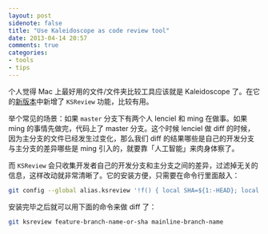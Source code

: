 ```yaml
---
layout: post
sidenote: false
title: "Use Kaleidoscope as code review tool"
date: 2013-04-14 20:57
comments: true
categories:
- tools
- tips
---
```


个人觉得 Mac 上最好用的文件/文件夹比较工具应该就是 Kaleidoscope 了。在它的[新版本](http://kaleidoscopeapp.com/beta)中新增了 ``KSReview`` 功能，比较有用。

举个常见的场景：如果 ``master`` 分支下有两个人 lenciel 和 ming 在做事。如果 ming 的事情先做完，代码上了 master 分支。这个时候 lenciel 做 diff 的时候，因为主分支的文件已经发生过变化，那么我们 diff 的结果哪些是自己的开发分支与主分支的差异哪些是 ming 引入的，就要靠「人工智能」来肉身体察了。

而 ``KSReview`` 会只收集开发者自己的开发分支和主分支之间的差异，过滤掉无关的信息，这样改动就非常清晰了。它的安装方便，只需要在命令行里面敲入：

``` bash
git config --global alias.ksreview '!f() { local SHA=${1:-HEAD}; local BRANCH=${2:-master}; if [ $SHA == $BRANCH ]; then SHA=HEAD; fi; git difftool -y -t Kaleidoscope $BRANCH...$SHA; }; f'
```

安装完毕之后就可以用下面的命令来做 diff 了：

``` bash
git ksreview feature-branch-name-or-sha mainline-branch-name
```
